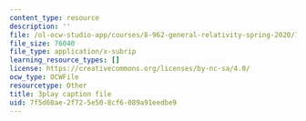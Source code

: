 ```yaml
---
content_type: resource
description: ''
file: /ol-ocw-studio-app/courses/8-962-general-relativity-spring-2020/7f5d60ae2f725e508cf6089a91eedbe9_R2vL2wLqGYg.vtt
file_size: 76040
file_type: application/x-subrip
learning_resource_types: []
license: https://creativecommons.org/licenses/by-nc-sa/4.0/
ocw_type: OCWFile
resourcetype: Other
title: 3play caption file
uid: 7f5d60ae-2f72-5e50-8cf6-089a91eedbe9
---
```

